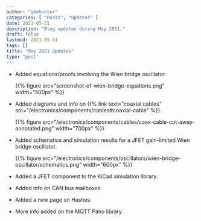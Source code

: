 ```yaml
---
author: "gbmhunter"
categories: [ "Posts", "Updates" ]
date: 2021-05-31
description: "Blog updates during May 2021."
draft: false
lastmod: 2021-05-31
tags: []
title: "May 2021 Updates"
type: "post"
---
```


* Added equations/proofs involving the Wien bridge oscillator.

    {{% figure src="screenshot-of-wien-bridge-equations.png" width="500px" %}}

* Added diagrams and info on {{% link text="coaxial cables" src="/electronics/components/cables#coaxial-cable" %}}.

    {{% figure src="/electronics/components/cables/coax-cable-cut-away-annotated.png" width="700px" %}}

* Added schematics and simulation results for a JFET gain-limited Wien bridge oscillator.

    {{% figure src="/electronics/components/oscillators/wien-bridge-oscillator/schematics.png" width="600px" %}}

* Added a JFET component to the KiCad simulation library.

* Added info on CAN bus mailboxes.

* Added a new page on Hashes.

* More info added on the MQTT Paho library.